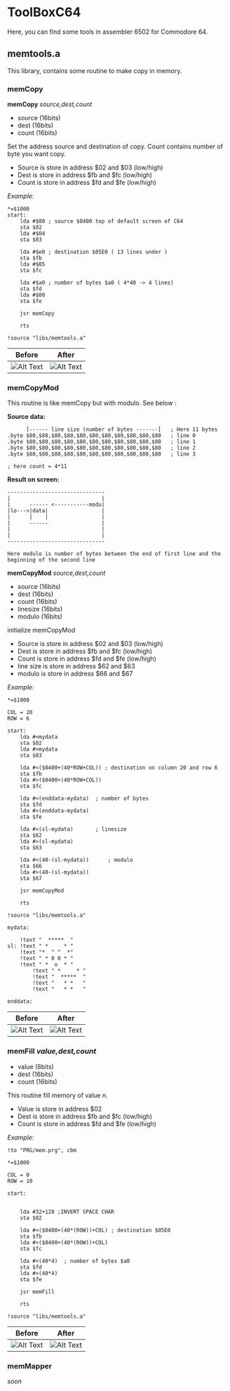 # ToolBoxC64

Here, you can find some tools in assembler 6502 for Commodore 64.

## memtools.a 

This library, contains some routine to make copy in memory. 

### memCopy

**memCopy** *source,dest,count*

- source (16bits) 
- dest   (16bits)
- count  (16bits)

Set the address source and destination of copy. Count contains number of byte you want copy. 

- Source is store in address $02 and $03 (low/high)
- Dest is store in address $fb and $fc (low/high)
- Count is store in address $fd and $fe (low/high)

*Example:*
```
*=$1000
start:
	lda #$00 ; source $0400 top of default screen of C64
	sta $02
	lda #$04
	sta $03

	lda #$e0 ; destination $05E0 ( 13 lines under ) 
	sta $fb
	lda #$05
	sta $fc 

	lda #$a0 ; number of bytes $a0 ( 4*40 -> 4 lines)
	sta $fd
	lda #$00
	sta $fe

	jsr memCopy

	rts

!source "libs/memtools.a"
```
  Before | After
------------ | -------------
![Alt Text](https://github.com/beddy70/ToolBoxC64/blob/main/images/memtool1.png) | ![Alt Text](https://github.com/beddy70/ToolBoxC64/blob/main/images/memtool2.png)

  
  
### memCopyMod

This routine is like memCopy but with modulo. See below :  

**Source data:**
```
      [------ line size (number of bytes -------]   ; Here 11 bytes
.byte $80,$80,$80,$80,$80,$80,$80,$80,$80,$80,$80   ; line 0
.byte $80,$80,$80,$80,$80,$80,$80,$80,$80,$80,$80   ; line 1
.byte $80,$80,$80,$80,$80,$80,$80,$80,$80,$80,$80   ; line 2
.byte $80,$80,$80,$80,$80,$80,$80,$80,$80,$80,$80   ; line 3

; here count = 4*11
```
**Result on screen:**
```
-------------------------------
|                             |
|      ------ <-----------modu| 
|lo--->|data|                 |
|      |    |                 |
|      ------                 |
|                             |
|                             |
-------------------------------

Here modulo is number of bytes between the end of first line and the beginning of the second line 
```
**memCopyMod** *source,dest,count*

- source   (16bits) 
- dest     (16bits)
- count    (16bits)
- linesize (16bits)
- modulo   (16bits)

initialize memCopyMod

- Source is store in address $02 and $03 (low/high)
- Dest is store in address $fb and $fc (low/high)
- Count is store in address $fd and $fe (low/high)
- line size is store in address $62 and $63
- modulo is store in address $66 and $67

*Example:*

```
*=$1000

COL = 20
ROW = 6

start:
	lda #<mydata 
	sta $02
	lda #>mydata
	sta $03

	lda #<($0400+(40*ROW+COL)) ; destination on column 20 and row 6
	sta $fb
	lda #>($0400+(40*ROW+COL))
	sta $fc 

	lda #<(enddata-mydata)  ; number of bytes 
	sta $fd
	lda #>(enddata-mydata)
	sta $fe

	lda #<(sl-mydata)		; linesize
	sta $62
	lda #>(sl-mydata)
	sta $63

	lda #<(40-(sl-mydata))		; modulo
	sta $66
	lda #>(40-(sl-mydata))
	sta $67

	jsr memCopyMod

	rts

!source "libs/memtools.a"	

mydata: 

	!text "  *****  "
sl:	!text " *     * " 
	!text "*  ^ ^  *"
	!text " * 0 0 * "
   	!text " *  o  * "
    	!text " *     * "
    	!text "  *****  "
    	!text "   * *   "
    	!text "   * *   "
     
enddata:
```

  Before | After
------------ | -------------
![Alt Text](https://github.com/beddy70/ToolBoxC64/blob/main/images/memtool1.png) | ![Alt Text](https://github.com/beddy70/ToolBoxC64/blob/main/images/memtool3.png)

  
### memFill *value,dest,count*

- value (8bits) 
- dest   (16bits)
- count  (16bits)

This routine fill memory of value n. 

- Value is store in address $02 
- Dest is store in address $fb and $fc (low/high)
- Count is store in address $fd and $fe (low/high)

*Example:*

```
!to "PRG/mem.prg", cbm

*=$1000

COL = 0
ROW = 10

start:
	

	lda #32+128 ;INVERT SPACE CHAR 
	sta $02

	lda #<($0400+(40*(ROW))+COL) ; destination $05E0
	sta $fb
	lda #>($0400+(40*(ROW))+COL)
	sta $fc 

	lda #<(40*4)  ; number of bytes $a0
	sta $fd
	lda #>(40*4)
	sta $fe

	jsr memFill

	rts

!source "libs/memtools.a"

```

  Before | After
------------ | -------------
![Alt Text](https://github.com/beddy70/ToolBoxC64/blob/main/images/memtool1.png) | ![Alt Text](https://github.com/beddy70/ToolBoxC64/blob/main/images/memtool4.png)


### memMapper

*soon*
